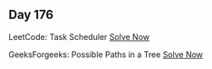 ## Day 176

LeetCode: Task Scheduler 
[Solve Now](https://leetcode.com/problems/task-scheduler/description/)

GeeksForgeeks: Possible Paths in a Tree 
[Solve Now](https://www.geeksforgeeks.org/problems/possible-paths--141628/1)
